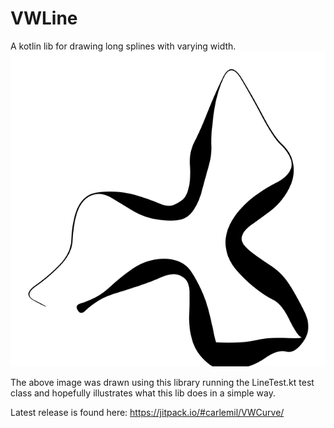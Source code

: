 # VWLine

A kotlin lib for drawing long splines with varying width.
![N|Solid](https://github.com/carlemil/VWCurve/blob/main/LineTestOutput.png?raw=true)

The above image was drawn using this library running the LineTest.kt test class and hopefully illustrates what this lib does in a simple way.

Latest release is found here: https://jitpack.io/#carlemil/VWCurve/
